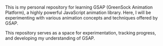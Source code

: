 This is my personal repository for learning GSAP (GreenSock Animation Platform), a highly powerful JavaScript animation library. Here, I will be experimenting with various animation concepts and techniques offered by GSAP. 

This repository serves as a space for experimentation, tracking progress, and developing my understanding of GSAP.
